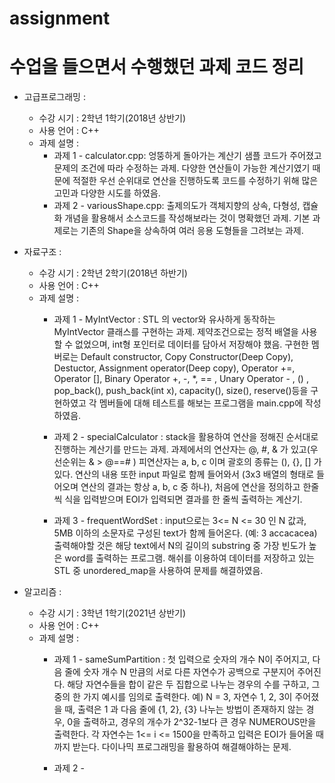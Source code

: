 # assignment
수업을 들으면서 수행했던 과제 코드 정리
====================================
+ 고급프로그래밍 :
    - 수강 시기 : 2학년 1학기(2018년 상반기)
    - 사용 언어 : C++
    - 과제 설명 :
        * 과제 1 - calculator.cpp: 엉뚱하게 돌아가는 계산기 샘플 코드가 주어졌고 문제의 조건에 따라 수정하는 과제. 다양한 연산들이 가능한 계산기였기 때문에 적절한 우선 순위대로 연산을 진행하도록 코드를 수정하기 위해 많은 고민과 다양한 시도를 하였음.
        * 과제 2 - variousShape.cpp: 출제의도가 객체지향의 상속, 다형성, 캡슐화 개념을 활용해서 소스코드를 작성해보라는 것이 명확했던 과제. 기본 과제로는 기존의 Shape을 상속하여 여러 응용 도형들을 그려보는 과제.

+ 자료구조 :
    - 수강 시기 : 2학년 2학기(2018년 하반기)
    - 사용 언어 : C++
    - 과제 설명 : 
        * 과제 1 - MyIntVector : STL 의 vector<int>와 유사하게 동작하는 MyIntVector 클래스를 구현하는 과제. 제약조건으로는 정적 배열을 사용할 수 없었으며, int형 포인터로 데이터를 담아서 저장해야 했음.
        구현한 멤버로는 Default constructor, Copy Constructor(Deep Copy), Destuctor, Assignment operator(Deep copy), Operator +=, Operator [], Binary Operator +, -, *, == , Unary Operator - , () , pop_back(), push_back(int x), capacity(), size(), reserve()등을  구현하였고 각 멤버들에 대해 테스트를 해보는 프로그램을 main.cpp에 작성하였음.

        * 과제 2 - specialCalculator : stack을 활용하여 연산을 정해진 순서대로 진행하는 계산기를 만드는 과제. 과제에서의 연산자는 @, #, & 가 있고(우선순위는 & > @==# ) 피연산자는 a, b, c 이며 괄호의 종류는 (), {}, [] 가 있다. 
        연산의 내용 또한 input 파일로 함께 들어와서 (3x3 배열의 형태로 들어오며 연산의 결과는 항상 a, b, c 중 하나), 처음에 연산을 정의하고 한줄씩 식을 입력받으며 EOI가 입력되면 결과를 한 줄씩 출력하는 계산기.

        * 과제 3 - frequentWordSet : input으로는 3<= N <= 30 인 N 값과, 5MB 이하의 소문자로 구성된 text가 함께 들어온다. (예: 3 accacacea) 출력해야할 것은 해당 text에서 N의 길이의 substring 중 가장 빈도가 높은 word를 출력하는 프로그램. 해쉬를 이용하여 데이터를 저장하고 있는 STL 중 unordered_map을 사용하여 문제를 해결하였음.

+ 알고리즘 :
    - 수강 시기 : 3학년 1학기(2021년 상반기)
    - 사용 언어 : C++
    - 과제 설명 :
        * 과제 1 - sameSumPartition : 첫 입력으로 숫자의 개수 N이 주어지고, 다음 줄에 숫자 개수 N 만큼의 서로 다른 자연수가 공백으로 구분지어 주어진다. 해당 자연수들을 합이 같은 두 집합으로 나누는 경우의 수를 구하고, 그 중의 한 가지 예시를 임의로 출력한다.
            예) N = 3, 자연수 1, 2, 3이 주어졌을 때, 출력은 1 과 다음 줄에 {1, 2}, {3}
        나누는 방법이 존재하지 않는 경우, 0을 출력하고, 경우의 개수가 2^32-1보다 큰 경우 NUMEROUS만을 출력한다.
        각 자연수는 1<= i <= 1500을 만족하고 입력은 EOI가 들어올 때까지 받는다.
        다이나믹 프로그래밍을 활용하여 해결해야하는 문제.

        * 과제 2 - 